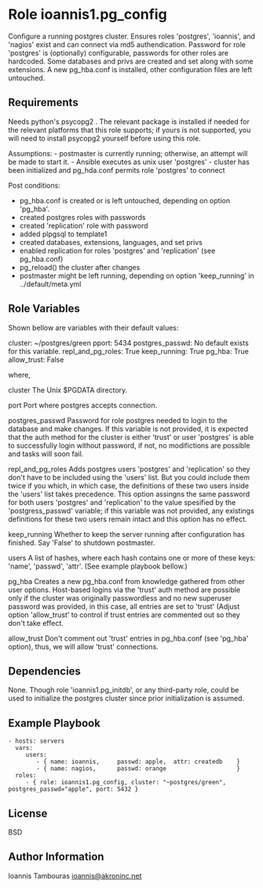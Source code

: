 Role ioannis1.pg_config
=========

Configure a running postgres cluster. Ensures roles 'postgres', 'ioannis', and 'nagios' exist and can connect via md5 authendication. Password for  role 'postgres' is (optionally) configurable, passwords for other roles are hardcoded. Some databases and privs are created and set along with some extensions.  A new pg_hba.conf is installed, other configuration files are left untouched. 


Requirements
------------
 Needs python's psycopg2 . The relevant package is installed if needed for the relevant platforms that this
role supports; if yours is not supported, you will need to install psycopg2 yourself before using this role.

 Assumptions:
    - postmaster is currently running; otherwise, an attempt will be  made to start it.
    - Ansible executes as unix user 'postgres'
    - cluster has been initialized and pg_hda.conf permits role 'postgres' to connect

 Post conditions:
   - pg_hba.conf is created or is left untouched, depending on option 'pg_hba'.
   - created postgres roles with passwords
   - created 'replication' role with password
   - added plpgsql to template1
   - created  databases, extensions, languages, and set privs
   - enabled replication for roles 'postgres' and 'replication' (see pg_hba.conf)
   - pg_reload() the cluster after changes
   - postmaster might be left running, depending on option  'keep_running' in ../default/meta.yml


Role Variables
--------------

Shown bellow are variables with their default values:

cluster:             ~/postgres/green
pport:               5434
postgres_passwd:     No default exists for this variable. 
repl_and_pg_roles:   True
keep_running:        True
pg_hba:              True
allow_trust:         False

where,

cluster             The Unix $PGDATA directory.

port                Port where postgres accepts connection.

postgres_passwd     Password for role postgres needed to login to the database and make changes. If this
                    variable is not provided, it is expected that the auth method for the cluster is either 'trust'
                    or user 'postgres' is able to successfully login without password, if not, no modifictions are 
                    possible and tasks will soon fail.

repl_and_pg_roles   Adds postgres users 'postgres' and 'replication' so they don't have to be included
                    using the 'users' list. But you could include them twice if you which, in which case,
                    the definitions of these two users inside the 'users' list takes precedence. This option
                    assingns the same password for both users 'postgres' and 'replication'  to the value
                    spesified by the  'postgress_passwd' variable; if this variable was not provided, any
                    existings definitions for these two users remain intact and this option has no effect.
                   
keep_running       Whether to keep the server running after configuration has finished. Say 'False' to shutdown
                   postmaster.

users              A list of hashes, where each hash contains one or more of these keys: 'name', 'passwd', 'attr'.
                   (See example playbook bellow.) 

pg_hba             Creates a new pg_hba.conf from knowledge gathered from other user options. Host-based logins
                   via the 'trust' auth method are possible only if the cluster was originally passwordless and 
                   no new superuser password was provided, in this case, all entries are set to 'trust' (Adjust
                   option 'allow_trust' to control if trust entries are commented out so they don't take effect.

allow_trust        Don't comment out 'trust' entries in pg_hba.conf (see 'pg_hba' option), thus, we will allow 
                   'trust' connections.
                   


Dependencies
------------

None. Though role 'ioannis1.pg_initdb', or any third-party role,  could be used to initialize the postgres cluster 
since prior initialization is assumed.

Example Playbook
----------------

    - hosts: servers
      vars:
         users:
            - { name: ioannis,     passwd: apple,  attr: createdb    }
            - { name: nagios,      passwd: orange                    }
      roles:
         - { role: ioannis1.pg_config, cluster: "~postgres/green", postgres_passwd="apple", port: 5432 }



License
-------

BSD

Author Information
------------------
Ioannis Tambouras <ioannis@akroninc.net>

